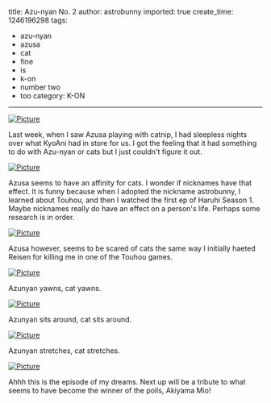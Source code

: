 title: Azu-nyan No. 2
author: astrobunny
imported: true
create_time: 1246196298
tags:
- azu-nyan
- azusa
- cat
- fine
- is
- k-on
- number two
- too
category: K-ON
---
 [![](wp-uploads/2009/06/wpid-k-on-13-4-500x375.jpg "Picture")](/images/wp-uploads/2009/06/wpid-k-on-13-4.jpg)  
  
Last week, when I saw Azusa playing with catnip, I had sleepless nights over what KyoAni had in store for us. I got the feeling that it had something to do with Azu-nyan or cats but I just couldn't figure it out.  
<!--more-->  
 [![](wp-uploads/2009/06/wpid-k-on-13-0-500x375.jpg "Picture")](/images/wp-uploads/2009/06/wpid-k-on-13-0.jpg)  
  
Azusa seems to have an affinity for cats. I wonder if nicknames have that effect. It is funny because when I adopted the nickname astrobunny, I learned about Touhou, and then I watched the first ep of Haruhi Season 1. Maybe nicknames really do have an effect on a person's life. Perhaps some research is in order.  
  
 [![](wp-uploads/2009/06/wpid-k-on-13-2-500x375.jpg "Picture")](/images/wp-uploads/2009/06/wpid-k-on-13-2.jpg)  
  
Azusa however, seems to be scared of cats the same way I initially haeted Reisen for killing me in one of the Touhou games.  
  
 [![](wp-uploads/2009/06/wpid-k-on-13-7-500x375.jpg "Picture")](/images/wp-uploads/2009/06/wpid-k-on-13-7.jpg)  
  
Azunyan yawns, cat yawns.  
  
 [![](wp-uploads/2009/06/wpid-k-on-13-6-500x375.jpg "Picture")](/images/wp-uploads/2009/06/wpid-k-on-13-6.jpg)  
  
Azunyan sits around, cat sits around.  
  
 [![](wp-uploads/2009/06/wpid-k-on-13-5-500x375.jpg "Picture")](/images/wp-uploads/2009/06/wpid-k-on-13-5.jpg)  
  
Azunyan stretches, cat stretches.  
  
 [![](wp-uploads/2009/06/wpid-k-on-13-8-500x375.jpg "Picture")](/images/wp-uploads/2009/06/wpid-k-on-13-8.jpg)  
  
Ahhh this is the episode of my dreams. Next up will be a tribute to what seems to have become the winner of the polls, Akiyama Mio!